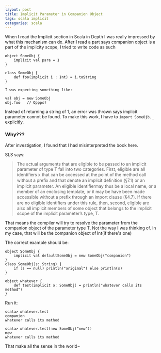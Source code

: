 ```yaml
---
layout: post
title: Implicit Parameter in Companion Object
tags: scala implicit
categories: scala
---
```


When I read the Implicit section in Scala in Depth I was really impressed by what this mechanism can do. After I read a part says companion object is a part of the implicity scope, I tried to write code as such

    object SomeObj {
        implicit val para = 1
    }

    class SomeObj {
        def foo(implicit i : Int) = i.toString
    }

    I was expecting something like:

    val obj = new SomeObj
    obj.foo   // Oppps!

Instead of returning a string of 1, an error was thrown says implicit parameter cannot be found. To make this work, I have to `import SomeOjb._` explicitly.

### Why???

After investigation, I found that I had misinterpreted the book here.

SLS says:

>The actual arguments that are eligible to be passed to an implicit parameter of type T fall into two categories. First, eligible are all identiﬁers x that can be accessed at the point of the method call without a preﬁx and that denote an implicit deﬁnition (§7.1) or an implicit parameter. An eligible identiﬁermay thus be a local name, or a member of an enclosing template, or it may be have been made accessible without a preﬁx through an import clause (§4.7). If there are no eligible identiﬁers under this rule, then, second, eligible are also all implicit members of some object that belongs to the implicit scope of the implicit parameter’s type, T.

That means the compiler will try to resolve the parameter from the companion object of the parameter type T. Not the way I was thinking of. In my case, that will be the companion object of Int(if there's one)

The correct example should be:

    object SomeObj {
        implicit val defaultSomeObj = new SomeObj("companion")
    }
    class SomeObj(s: String) {
        if (s == null) println("original") else println(s)
    }

    object whatever {
        def test(implicit o: SomeObj) = println("whatever calls its method")
    }

Run it:

    scala> whatever.test
    companion
    whatever calls its method

    scala> whatever.test(new SomeObj("new"))
    new
    whatever calls its method

That make all the sense in the world~
